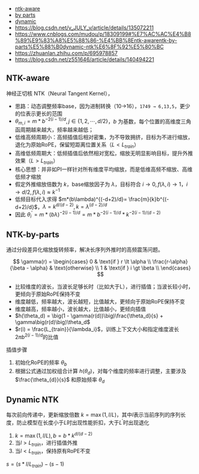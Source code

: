 - [ntk-aware](https://www.reddit.com/r/LocalLLaMA/comments/14lz7j5/ntkaware_scaled_rope_allows_llama_models_to_have/)  
- [by parts](https://github.com/jquesnelle/yarn/pull/1)  
- [dynamic](https://www.reddit.com/r/LocalLLaMA/comments/14mrgpr/dynamically_scaled_rope_further_increases/)
- https://blog.csdn.net/v_JULY_v/article/details/135072211  
- https://www.cnblogs.com/mudou/p/18309199#%E7%AC%AC%E4%B8%89%E9%83%A8%E5%88%86-%E4%BB%8Entk-awarentk-by-parts%E5%88%B0dynamic-ntk%E6%8F%92%E5%80%BC  
- https://zhuanlan.zhihu.com/p/695978857
- https://blog.csdn.net/z551646/article/details/140494221
## NTK-aware
神经正切核 NTK（Neural Tangent Kernel），

- 思路：动态调整频率base，因为进制转换（10→16），`1749 → 6,13,5`，更少的位表示更长的范围  
- $\theta_{m, i} = m * b^{-2(i-1)/d}, j\in \{1, 2, \cdots, d/2\}$，$b$ 为基数，每个位置的高维度三角函周期越来越大，频率越来越低；
- 低维高频周期小：高频插值后相对密集，为不导致拥挤，目标为不进行缩放，退化为原始RoPE，保留短距离位置关系（$L \lt L_{train}$）
- 高维低频周期大：低频插值后依然相对宽松，缩放无明显影响目标，提升外推效果（$L \gt L_{train}$）  
- 核心思想：并非如PI一样针对所有维度平均缩放，而是低维高频不缩放、高维低频才缩放
- 假定外推缩放倍数为 $k$，base缩放因子为 $\lambda$，目标符合 $i \rightarrow 0, f(\lambda, i) \rightarrow 1$，$i \rightarrow d/2, f(\lambda, i) \approx k^{-1}$ 
- 低频目标代入求得 $m*(b\lambda)^{(-d+2)/d}= \frac{m}{k}b^{(-d+2)/d}$，$\lambda = k^{d/(d-2)}, k = \lambda ^{(d-2)/d}$
- 因此 $\theta_{i}^{'} = m*{(b\lambda)^{-2(i-1)/d}} = m*{b^{-2(i-1)/d}*k^{-2(i-1)/(d-2)}}$

## NTK-by-parts
通过分段差异化缩放旋转频率，解决长序列外推时的高频震荡问题。

$$
\gamma(r) = \begin{cases}
    0 & \text{if } r \lt \alpha \\
    \frac{r-\alpha}{\beta - \alpha} & \text{otherwise} \\
    1 & \text{if } i \gt \beta \\
\end{cases}
$$

- 比较维度的波长，当波长足够长时（比如大于L），进行插值；当波长较小时，更倾向于原始RoPE保持不变
- 维度越低，频率越大，波长越短，比值越大，更倾向于原始RoPE保持不变
- 维度越高，频率越小，波长越大，比值越小，更倾向插值
- $h(\theta_d) = \big(1 - \gamma(r(d))\big)\frac{\theta_d}{s} + \gamma\big(r(d)\big)\theta_d$
- $r(i) = \frac{L_{train}}{\lambda_i}$，训练上下文大小和指定维度波长$2\pi b^{2(i-1)/d}$的比值

插值步骤

1. 初始化RoPE的频率 $\theta_b$
2. 根据公式通过加权组合计算 $h(\theta_d)$，对每个维度的频率进行调整，主要涉及 $\frac{\theta_{d}}{s}$ 和原始频率 $\theta_d$

## Dynamic NTK
每次前向传递中，更新缩放倍数 $k=\max(1, l/L)$，其中$l$表示当前序列的序列长度，防止模型在长度小于$L$时出现性能折扣，大于$L^{'}$时出现退化

1. $k=\max(1, l/L), b = b*k^{d/(d-2)}$
1. 当$l \gt L_{train}$，进行插值外推
2. 当$l \lt L_{train}$，保持原有RoPE不变


$s = (s* l/L_{train}) - (s-1)$